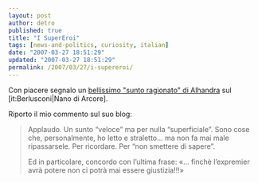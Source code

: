 ```yaml
---
layout: post
author: detro
published: true
title: "I SuperEroi"
tags: [news-and-politics, curiosity, italian]
date: "2007-03-27 18:51:29"
updated: "2007-03-27 18:51:29"
permalink: /2007/03/27/i-supereroi/
---
```


Con piacere segnalo un <a href="http://alhandra.wordpress.com/2007/03/27/riusciranno-i-nostri-eroi-nellimpresa/">bellissimo "sunto ragionato" di Alhandra</a> sul [it:Berlusconi|Nano di Arcore].

Riporto il mio commento sul suo blog:
<blockquote>
Applaudo.
Un sunto “veloce” ma per nulla “superficiale”.
Sono cose che, personalmente, ho letto e straletto… ma non fa mai male ripassarsele. Per ricordare. Per “non smettere di sapere”.

Ed in particolare, concordo con l’ultima frase: «… finchè l’expremier avrà potere non ci potrà mai essere giustizia!!!»
</blockquote>
